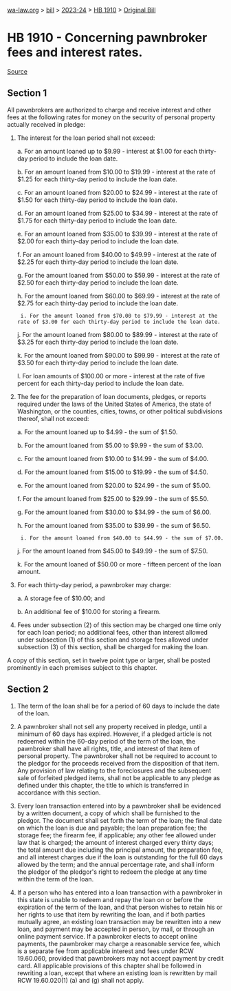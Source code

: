 [wa-law.org](/) > [bill](/bill/) > [2023-24](/bill/2023-24/) > [HB 1910](/bill/2023-24/hb/1910/) > [Original Bill](/bill/2023-24/hb/1910/1/)

# HB 1910 - Concerning pawnbroker fees and interest rates.

[Source](http://lawfilesext.leg.wa.gov/biennium/2023-24/Pdf/Bills/House%20Bills/1910.pdf)

## Section 1
All pawnbrokers are authorized to charge and receive interest and other fees at the following rates for money on the security of personal property actually received in pledge:

1. The interest for the loan period shall not exceed:

    a. For an amount loaned up to $9.99 - interest at $1.00 for each thirty-day period to include the loan date.

    b. For an amount loaned from $10.00 to $19.99 - interest at the rate of $1.25 for each thirty-day period to include the loan date.

    c. For an amount loaned from $20.00 to $24.99 - interest at the rate of $1.50 for each thirty-day period to include the loan date.

    d. For an amount loaned from $25.00 to $34.99 - interest at the rate of $1.75 for each thirty-day period to include the loan date.

    e. For an amount loaned from $35.00 to $39.99 - interest at the rate of $2.00 for each thirty-day period to include the loan date.

    f. For an amount loaned from $40.00 to $49.99 - interest at the rate of $2.25 for each thirty-day period to include the loan date.

    g. For the amount loaned from $50.00 to $59.99 - interest at the rate of $2.50 for each thirty-day period to include the loan date.

    h. For the amount loaned from $60.00 to $69.99 - interest at the rate of $2.75 for each thirty-day period to include the loan date.

        i. For the amount loaned from $70.00 to $79.99 - interest at the rate of $3.00 for each thirty-day period to include the loan date.

    j. For the amount loaned from $80.00 to $89.99 - interest at the rate of $3.25 for each thirty-day period to include the loan date.

    k. For the amount loaned from $90.00 to $99.99 - interest at the rate of $3.50 for each thirty-day period to include the loan date.

    l. For loan amounts of $100.00 or more - interest at the rate of five percent for each thirty-day period to include the loan date.

2. The fee for the preparation of loan documents, pledges, or reports required under the laws of the United States of America, the state of Washington, or the counties, cities, towns, or other political subdivisions thereof, shall not exceed:

    a. For the amount loaned up to $4.99 - the sum of $1.50.

    b. For the amount loaned from $5.00 to $9.99 - the sum of $3.00.

    c. For the amount loaned from $10.00 to $14.99 - the sum of $4.00.

    d. For the amount loaned from $15.00 to $19.99 - the sum of $4.50.

    e. For the amount loaned from $20.00 to $24.99 - the sum of $5.00.

    f. For the amount loaned from $25.00 to $29.99 - the sum of $5.50.

    g. For the amount loaned from $30.00 to $34.99 - the sum of $6.00.

    h. For the amount loaned from $35.00 to $39.99 - the sum of $6.50.

        i. For the amount loaned from $40.00 to $44.99 - the sum of $7.00.

    j. For the amount loaned from $45.00 to $49.99 - the sum of $7.50.

    k. For the amount loaned of $50.00 or more - fifteen percent of the loan amount.

3. For each thirty-day period, a pawnbroker may charge:

    a. A storage fee of $10.00; and

    b. An additional fee of $10.00 for storing a firearm.

4. Fees under subsection (2) of this section may be charged one time only for each loan period; no additional fees, other than interest allowed under subsection (1) of this section and storage fees allowed under subsection (3) of this section, shall be charged for making the loan.

A copy of this section, set in twelve point type or larger, shall be posted prominently in each premises subject to this chapter.

## Section 2
1. The term of the loan shall be for a period of 60 days to include the date of the loan.

2. A pawnbroker shall not sell any property received in pledge, until a minimum of 60 days has expired. However, if a pledged article is not redeemed within the 60-day period of the term of the loan, the pawnbroker shall have all rights, title, and interest of that item of personal property. The pawnbroker shall not be required to account to the pledgor for the proceeds received from the disposition of that item. Any provision of law relating to the foreclosures and the subsequent sale of forfeited pledged items, shall not be applicable to any pledge as defined under this chapter, the title to which is transferred in accordance with this section.

3. Every loan transaction entered into by a pawnbroker shall be evidenced by a written document, a copy of which shall be furnished to the pledgor. The document shall set forth the term of the loan; the final date on which the loan is due and payable; the loan preparation fee; the storage fee; the firearm fee, if applicable; any other fee allowed under law that is charged; the amount of interest charged every thirty days; the total amount due including the principal amount, the preparation fee, and all interest charges due if the loan is outstanding for the full 60 days allowed by the term; and the annual percentage rate, and shall inform the pledgor of the pledgor's right to redeem the pledge at any time within the term of the loan.

4. If a person who has entered into a loan transaction with a pawnbroker in this state is unable to redeem and repay the loan on or before the expiration of the term of the loan, and that person wishes to retain his or her rights to use that item by rewriting the loan, and if both parties mutually agree, an existing loan transaction may be rewritten into a new loan, and payment may be accepted in person, by mail, or through an online payment service. If a pawnbroker elects to accept online payments, the pawnbroker may charge a reasonable service fee, which is a separate fee from applicable interest and fees under RCW 19.60.060, provided that pawnbrokers may not accept payment by credit card. All applicable provisions of this chapter shall be followed in rewriting a loan, except that where an existing loan is rewritten by mail RCW 19.60.020(1) (a) and (g) shall not apply.
